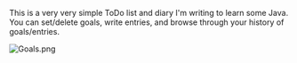 This is a very very simple ToDo list and diary I'm writing to learn some Java.
You can set/delete goals, write entries, and browse through your history of goals/entries.

![Goals.png](https://bitbucket.org/repo/6BpREE/images/638032697-Goals.png)